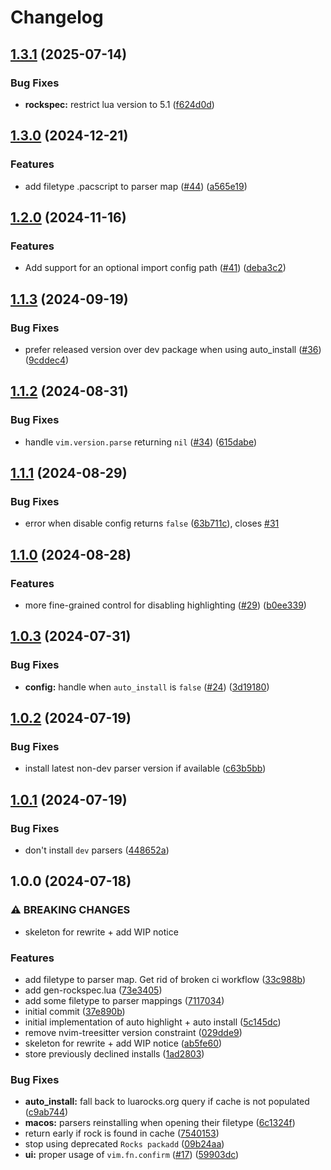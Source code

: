 # Changelog

## [1.3.1](https://github.com/nvim-neorocks/rocks-treesitter.nvim/compare/v1.3.0...v1.3.1) (2025-07-14)


### Bug Fixes

* **rockspec:** restrict lua version to 5.1 ([f624d0d](https://github.com/nvim-neorocks/rocks-treesitter.nvim/commit/f624d0db18000e37bd9dda26839801075c50e920))

## [1.3.0](https://github.com/nvim-neorocks/rocks-treesitter.nvim/compare/v1.2.0...v1.3.0) (2024-12-21)


### Features

* add filetype .pacscript to parser map ([#44](https://github.com/nvim-neorocks/rocks-treesitter.nvim/issues/44)) ([a565e19](https://github.com/nvim-neorocks/rocks-treesitter.nvim/commit/a565e192c5e56c79e2d6c9f639b244061a007ce7))

## [1.2.0](https://github.com/nvim-neorocks/rocks-treesitter.nvim/compare/v1.1.3...v1.2.0) (2024-11-16)


### Features

* Add support for an optional import config path ([#41](https://github.com/nvim-neorocks/rocks-treesitter.nvim/issues/41)) ([deba3c2](https://github.com/nvim-neorocks/rocks-treesitter.nvim/commit/deba3c21d66bb641e78ba16fc6e7d6e177a1e3ff))

## [1.1.3](https://github.com/nvim-neorocks/rocks-treesitter.nvim/compare/v1.1.2...v1.1.3) (2024-09-19)


### Bug Fixes

* prefer released version over dev package when using auto_install ([#36](https://github.com/nvim-neorocks/rocks-treesitter.nvim/issues/36)) ([9cddec4](https://github.com/nvim-neorocks/rocks-treesitter.nvim/commit/9cddec4e82bb42eea948d8d76fef64c9e44ea193))

## [1.1.2](https://github.com/nvim-neorocks/rocks-treesitter.nvim/compare/v1.1.1...v1.1.2) (2024-08-31)


### Bug Fixes

* handle `vim.version.parse` returning `nil` ([#34](https://github.com/nvim-neorocks/rocks-treesitter.nvim/issues/34)) ([615dabe](https://github.com/nvim-neorocks/rocks-treesitter.nvim/commit/615dabe51559e4c35714d4f4405d9d848f8d0dc1))

## [1.1.1](https://github.com/nvim-neorocks/rocks-treesitter.nvim/compare/v1.1.0...v1.1.1) (2024-08-29)


### Bug Fixes

* error when disable config returns `false` ([63b711c](https://github.com/nvim-neorocks/rocks-treesitter.nvim/commit/63b711c6d0d10db80ff8550cfe840bd7d2200967)), closes [#31](https://github.com/nvim-neorocks/rocks-treesitter.nvim/issues/31)

## [1.1.0](https://github.com/nvim-neorocks/rocks-treesitter.nvim/compare/v1.0.3...v1.1.0) (2024-08-28)


### Features

* more fine-grained control for disabling highlighting ([#29](https://github.com/nvim-neorocks/rocks-treesitter.nvim/issues/29)) ([b0ee339](https://github.com/nvim-neorocks/rocks-treesitter.nvim/commit/b0ee339a6f61a47a7eacf16a7119d0761a340f9a))

## [1.0.3](https://github.com/nvim-neorocks/rocks-treesitter.nvim/compare/v1.0.2...v1.0.3) (2024-07-31)


### Bug Fixes

* **config:** handle when `auto_install` is `false` ([#24](https://github.com/nvim-neorocks/rocks-treesitter.nvim/issues/24)) ([3d19180](https://github.com/nvim-neorocks/rocks-treesitter.nvim/commit/3d19180ecfafa4abe1e121d36577406f6587b4bb))

## [1.0.2](https://github.com/nvim-neorocks/rocks-treesitter.nvim/compare/v1.0.1...v1.0.2) (2024-07-19)


### Bug Fixes

* install latest non-dev parser version if available ([c63b5bb](https://github.com/nvim-neorocks/rocks-treesitter.nvim/commit/c63b5bba9f37824d4f97340a6c7d8ca43c8e5b1a))

## [1.0.1](https://github.com/nvim-neorocks/rocks-treesitter.nvim/compare/v1.0.0...v1.0.1) (2024-07-19)


### Bug Fixes

* don't install `dev` parsers ([448652a](https://github.com/nvim-neorocks/rocks-treesitter.nvim/commit/448652aba68eb65e76d4125537b3756a57efa559))

## 1.0.0 (2024-07-18)


### ⚠ BREAKING CHANGES

* skeleton for rewrite + add WIP notice

### Features

* add filetype to parser map. Get rid of broken ci workflow ([33c988b](https://github.com/nvim-neorocks/rocks-treesitter.nvim/commit/33c988b169d28861e2832eae0cbbc06de1224d19))
* add gen-rockspec.lua ([73e3405](https://github.com/nvim-neorocks/rocks-treesitter.nvim/commit/73e3405c7dd47adf5f42e0f8508e3657f2647c89))
* add some filetype to parser mappings ([7117034](https://github.com/nvim-neorocks/rocks-treesitter.nvim/commit/71170346fb6bf315362d7e436d4e16222f7d3893))
* initial commit ([37e890b](https://github.com/nvim-neorocks/rocks-treesitter.nvim/commit/37e890b80c60854d0b77a12f070be5e1e7980d61))
* initial implementation of auto highlight + auto install ([5c145dc](https://github.com/nvim-neorocks/rocks-treesitter.nvim/commit/5c145dcc34522f0028f28198aa9b97be870b9618))
* remove nvim-treesitter version constraint ([029dde9](https://github.com/nvim-neorocks/rocks-treesitter.nvim/commit/029dde9d519019fd37f1e631ef0309961dcf24f7))
* skeleton for rewrite + add WIP notice ([ab5fe60](https://github.com/nvim-neorocks/rocks-treesitter.nvim/commit/ab5fe6095e2f89e70d1241e5a550206c8e6d0151))
* store previously declined installs ([1ad2803](https://github.com/nvim-neorocks/rocks-treesitter.nvim/commit/1ad2803cb1cbbd338b1eda22610cbaa87d14748c))


### Bug Fixes

* **auto_install:** fall back to luarocks.org query if cache is not populated ([c9ab744](https://github.com/nvim-neorocks/rocks-treesitter.nvim/commit/c9ab7443d6eed2501446be9de0b69fabcc759060))
* **macos:** parsers reinstalling when opening their filetype ([6c1324f](https://github.com/nvim-neorocks/rocks-treesitter.nvim/commit/6c1324fa3ada9967d7074f1bd1a2f590f6aa1478))
* return early if rock is found in cache ([7540153](https://github.com/nvim-neorocks/rocks-treesitter.nvim/commit/75401535ef742e861132dcd48ee40ca01a0ae348))
* stop using deprecated `Rocks packadd` ([09b24aa](https://github.com/nvim-neorocks/rocks-treesitter.nvim/commit/09b24aa8b240e67655a2faf796665a1787e92fbf))
* **ui:** proper usage of `vim.fn.confirm` ([#17](https://github.com/nvim-neorocks/rocks-treesitter.nvim/issues/17)) ([59903dc](https://github.com/nvim-neorocks/rocks-treesitter.nvim/commit/59903dca819ba78566b3fd21e976e4f1409a5743))
